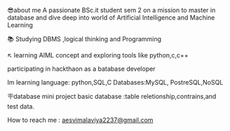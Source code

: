 😎about me
A passionate BSc.it student  sem 2 on a mission to master in database and dive deep into world of Artificial Intelligence and Machine Learning 

📚 Studying DBMS ,logical thinking and Programming 

↖️ learning AIML concept and exploring tools like python,c,c++

participating in hackthaon as a batabase developer 

Im learning 
language: python,SQL,C 
Databases:MySQL, PostreSQL,NoSQL

🪧database
mini project basic database :table reletionship,contrains,and test data. 

How to reach me : aesvimalaviya2237@gmail.com
